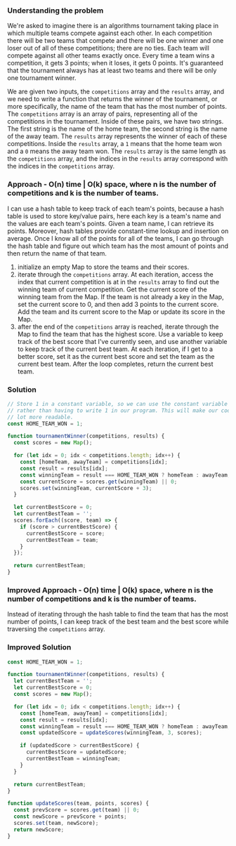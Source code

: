 ### Understanding the problem

We're asked to imagine there is an algorithms tournament taking place in which multiple teams compete against each other. In each competition there will be two teams that compete and there will be one winner and one loser out of all of these competitions; there are no ties. Each team will compete against all other teams exactly once. Every time a team wins a competition, it gets 3 points; when it loses, it gets 0 points. It's guaranteed that the tournament always has at least two teams and there will be only one tournament winner.

We are given two inputs, the `competitions` array and the `results` array, and we need to write a function that returns the winner of the tournament, or more specifically, the name of the team that has the most number of points. The `competitions` array is an array of pairs, representing all of the competitions in the tournament. Inside of these pairs, we have two strings. The first string is the name of the home team, the second string is the name of the away team. The `results` array represents the winner of each of these competitions. Inside the `results` array, a `1` means that the home team won and a `0` means the away team won. The `results` array is the same length as the `competitions` array, and the indices in the `results` array correspond with the indices in the `competitions` array.

### Approach - O(n) time | O(k) space, where n is the number of competitions and k is the number of teams.

I can use a hash table to keep track of each team's points, because a hash table is used to store key/value pairs, here each key is a team's name and the values are each team's points. Given a team name, I can retrieve its points. Moreover, hash tables provide constant-time lookup and insertion on average. Once I know all of the points for all of the teams, I can go through the hash table and figure out which team has the most amount of points and then return the name of that team.

1. initialize an empty Map to store the teams and their scores.
2. iterate through the `competitions` array. At each iteration, access the index that current competition is at in the `results` array to find out the winning team of current competition. Get the current score of the winning team from the Map. If the team is not already a key in the Map, set the current score to 0, and then add 3 points to the current score. Add the team and its current score to the Map or update its score in the Map.
3. after the end of the `competitions` array is reached, iterate through the Map to find the team that has the highest score. Use a variable to keep track of the best score that I've currently seen, and use another variable to keep track of the current best team. At each iteration, if I get to a better score, set it as the current best score and set the team as the current best team. After the loop completes, return the current best team.

### Solution

```js
// Store 1 in a constant variable, so we can use the constant variable later
// rather than having to write 1 in our program. This will make our code a
// lot more readable.
const HOME_TEAM_WON = 1;

function tournamentWinner(competitions, results) {
  const scores = new Map();

  for (let idx = 0; idx < competitions.length; idx++) {
    const [homeTeam, awayTeam] = competitions[idx];
    const result = results[idx];
    const winningTeam = result === HOME_TEAM_WON ? homeTeam : awayTeam;
    const currentScore = scores.get(winningTeam) || 0;
    scores.set(winningTeam, currentScore + 3);
  }

  let currentBestScore = 0;
  let currentBestTeam = '';
  scores.forEach((score, team) => {
    if (score > currentBestScore) {
      currentBestScore = score;
      currentBestTeam = team;
    }
  });

  return currentBestTeam;
}
```

### Improved Approach - O(n) time | O(k) space, where n is the number of competitions and k is the number of teams.

Instead of iterating through the hash table to find the team that has the most number of points, I can keep track of the best team and the best score while traversing the `competitions` array.

### Improved Solution

```js
const HOME_TEAM_WON = 1;

function tournamentWinner(competitions, results) {
  let currentBestTeam = '';
  let currentBestScore = 0;
  const scores = new Map();

  for (let idx = 0; idx < competitions.length; idx++) {
    const [homeTeam, awayTeam] = competitions[idx];
    const result = results[idx];
    const winningTeam = result === HOME_TEAM_WON ? homeTeam : awayTeam;
    const updatedScore = updateScores(winningTeam, 3, scores);

    if (updatedScore > currentBestScore) {
      currentBestScore = updatedScore;
      currentBestTeam = winningTeam;
    }
  }

  return currentBestTeam;
}

function updateScores(team, points, scores) {
  const prevScore = scores.get(team) || 0;
  const newScore = prevScore + points;
  scores.set(team, newScore);
  return newScore;
}
```
